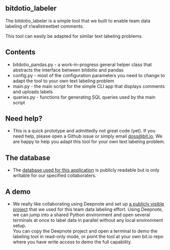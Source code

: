## bitdotio_labeler

The bitdotio_labeler is a simple tool that we built to enable team
data labeling of r/wallstreetbet comments.

This tool can easily be adapted for similar text labeling problems.

## Contents
- bitdotio_pandas.py - a work-in-progress general helper class that abstracts the interface between bitdotio and pandas
- config.py - most of the configuration parameters you need to change to adapt the tool to your own text labeling problem
- main.py - the main script for the simple CLI app that displays comments and uploads labels
- queries.py - functions for generating SQL queries used by the main script

## Need help?
- This is a quick prototype and admittedly not great code (yet). If you need help, please open a Github issue or simply email doss@bit.io. We are happy to help you adapt this tool for your own text labeling problem. 

## The database
- The [database used  for this application](https://bit.io/bitdotio/stonks/#) is publicly readable but is only writable for our specified collaboraters. 

## A demo
- We really like collaborating using Deepnote and set up [a publicly visible project](https://deepnote.com/project/wsblabelblog-W3UmuI59S0SFk6Zs92yDeQ/%2FSETUP_README.ipynb) that we used for this team data labeling effort. Using Deepnote, we can jump into a shared Python environment and open several terminals at once to label data in parallel without any local environment setup.  
You can copy the Deepnote project and open a terminal to demo the labeling tool in read-only mode, or point the tool at your own bit.io repo where you have write access to demo the full capability. 
